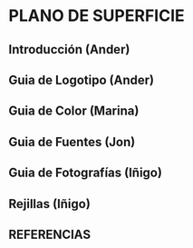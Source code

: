 # PLANO DE SUPERFICIE

## Introducción (Ander)

## Guia de Logotipo (Ander)

## Guia de Color (Marina)

## Guia de Fuentes (Jon)

## Guia de Fotografías (Iñigo)

## Rejillas (Iñigo)

## REFERENCIAS